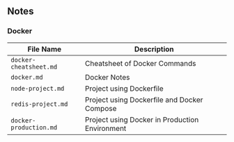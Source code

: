 ## Notes

### Docker

| File Name | Description |
| --------- | ----------- |
|`docker-cheatsheet.md`|Cheatsheet of Docker Commands|
|`docker.md`|Docker Notes|
|`node-project.md`|Project using Dockerfile|
|`redis-project.md`|Project using Dockerfile and Docker Compose|
|`docker-production.md`|Project using Docker in Production Environment|

